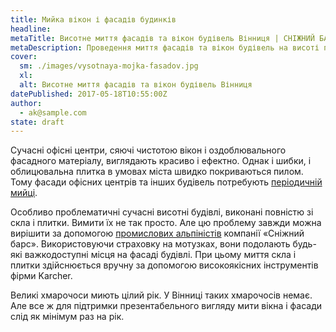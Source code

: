 ```yaml
---
title: Мийка вікон і фасадів будинків
headline: 
metaTitle: Висотне миття фасадів та вікон будівель Вінниця | СНІЖНИЙ БАРС
metaDescription: Проведення миття фасадів та вікон будівель на висоті промисловими альпіністами ☎ + 38 (096) 555-30-92 від фахівців компанії Сніжний Барс
cover:
  sm: ./images/vysotnaya-mojka-fasadov.jpg
  xl: 
  alt: Висотне миття фасадів та вікон будівель Вінниця
datePublished: 2017-05-18T10:55:00Z
author:
  - ak@sample.com
state: draft
---
```

Сучасні офісні центри, сяючі чистотою вікон і оздоблювального фасадного матеріалу, виглядають красиво і ефектно. Однак і шибки, і облицювальна плитка в умовах міста швидко покриваються пилом. Тому фасади офісних центрів та інших будівель потребують [періодичній мийці](/services/moika-okon/ "Мийка Ваших вікон буде бездоганна, а вітрини будуть блищати і переливатися на сонці").

Особливо проблематичні сучасні висотні будівлі, виконані повністю зі скла і плитки. Вимити їх не так просто. Але цю проблему завжди можна вирішити за допомогою [промислових альпіністів](/blog/promyshlennyi-alpinizm/ "Висотні роботи будь-якої складності") компанії «Сніжний барс». Використовуючи страховку на мотузках, вони подолають будь-які важкодоступні місця на фасаді будівлі. При цьому миття скла і плитки здійснюється вручну за допомогою високоякісних інструментів фірми Karcher.

Великі хмарочоси миють цілий рік. У Вінниці таких хмарочосів немає. Але все ж для підтримки презентабельного вигляду мити вікна і фасади слід як мінімум раз на рік.